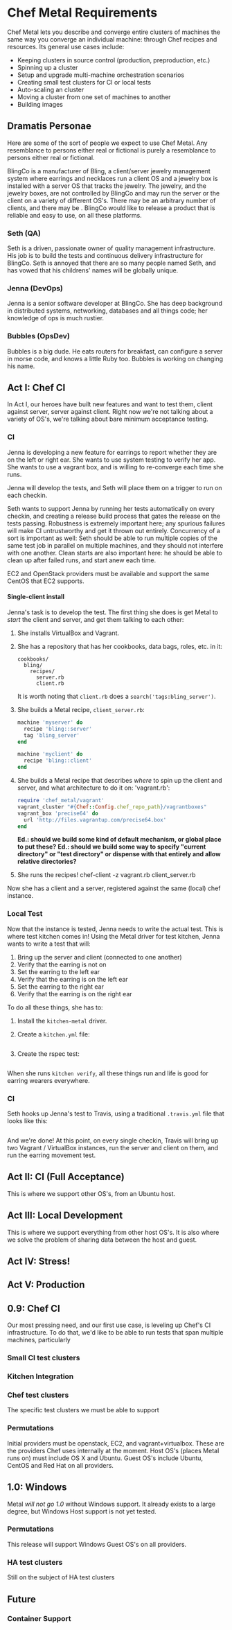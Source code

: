# Chef Metal Requirements

Chef Metal lets you describe and converge entire clusters of machines the same way you converge an individual machine: through Chef recipes and resources.  Its general use cases include:

- Keeping clusters in source control (production, preproduction, etc.)
- Spinning up a cluster 
- Setup and upgrade multi-machine orchestration scenarios
- Creating small test clusters for CI or local tests
- Auto-scaling an cluster
- Moving a cluster from one set of machines to another
- Building images

## Dramatis Personae

Here are some of the sort of people we expect to use Chef Metal.  Any resemblance to persons either real or fictional is purely a resemblance to persons either real or fictional.

BlingCo is a manufacturer of Bling, a client/server jewelry management system where earrings and necklaces run a client OS and a jewelry box is installed with a server OS that tracks the jewelry.  The jewelry, and the jewelry boxes, are not controlled by BlingCo and may run the server or the client on a variety of different OS's.  There may be an arbitrary number of clients, and there may be .  BlingCo would like to release a product that is reliable and easy to use, on all these platforms.

### Seth (QA)

Seth is a driven, passionate owner of quality management infrastructure. His job is to build the tests and continuous delivery infrastructure for BlingCo. Seth is annoyed that there are so many people named Seth, and has vowed that his childrens' names will be globally unique.

### Jenna (DevOps)

Jenna is a senior software developer at BlingCo. She has deep background in distributed systems, networking, databases and all things code; her knowledge of ops is much rustier.

### Bubbles (OpsDev)

Bubbles is a big dude. He eats routers for breakfast, can configure a server in morse code, and knows a little Ruby too. Bubbles is working on changing his name.

## Act I: Chef CI

In Act I, our heroes have built new features and want to test them, client against server, server against client.  Right now we're not talking about a variety of OS's, we're talking about bare minimum acceptance testing.

### CI

Jenna is developing a new feature for earrings to report whether they are on the left or right ear.  She wants to use system testing to verify her app.  She wants to use a vagrant box, and is willing to re-converge each time she runs.

Jenna will develop the tests, and Seth will place them on a trigger to run on each checkin.

Seth wants to support Jenna by running her tests automatically on every checkin, and creating a release build process that gates the release on the tests passing.  Robustness is extremely important here; any spurious failures will make CI untrustworthy and get it thrown out entirely.  Concurrency of a sort is important as well: Seth should be able to run multiple copies of the same test job in parallel on multiple machines, and they should not interfere with one another.  Clean starts are also important here: he should be able to clean up after failed runs, and start anew each time.

EC2 and OpenStack providers must be available and support the same CentOS that EC2 supports.

#### Single-client install

Jenna's task is to develop the test.  The first thing she does is get Metal to *start* the client and server, and get them talking to each other:

1. She installs VirtualBox and Vagrant.

2. She has a repository that has her cookbooks, data bags, roles, etc. in it:
   ```
   cookbooks/
     bling/
       recipes/
         server.rb
         client.rb
   ```
   It is worth noting that `client.rb` does a `search('tags:bling_server')`.

3. She builds a Metal recipe, `client_server.rb`:
   ```ruby
   machine 'myserver' do
     recipe 'bling::server'
     tag 'bling_server'
   end

   machine 'myclient' do
     recipe 'bling::client'
   end
   ```

4. She builds a Metal recipe that describes *where* to spin up the client and server, and what architecture to do it on: 'vagrant.rb':
   ```ruby
   require 'chef_metal/vagrant'
   vagrant_cluster "#{Chef::Config.chef_repo_path}/vagrantboxes"
   vagrant_box 'precise64' do
     url 'http://files.vagrantup.com/precise64.box' 
   end
   ```
   **Ed.: should we build some kind of default mechanism, or global place to put these?**
   **Ed.: should we build some way to specify "current directory" or "test directory" or dispense with that entirely and allow relative directories?**

5. She runs the recipes!
       chef-client -z vagrant.rb client_server.rb

Now she has a client and a server, registered against the same (local) chef instance.

### Local Test

Now that the instance is tested, Jenna needs to write the actual test.  This is where test kitchen comes in!  Using the Metal driver for test kitchen, Jenna wants to write a test that will:

1. Bring up the server and client (connected to one another)
2. Verify that the earring is not on
3. Set the earring to the left ear
4. Verify that the earring is on the left ear
5. Set the earring to the right ear
6. Verify that the earring is on the right ear

To do all these things, she has to:

1. Install the `kitchen-metal` driver.

2. Create a `kitchen.yml` file:
   ```
   ```

3. Create the rspec test:
   ```
   ```

When she runs `kitchen verify`, all these things run and life is good for earring wearers everywhere.

### CI

Seth hooks up Jenna's test to Travis, using a traditional `.travis.yml` file that looks like this:

```
```

And we're done!  At this point, on every single checkin, Travis will bring up two Vagrant / VirtualBox instances, run the server and client on them, and run the earring movement test.

## Act II: CI (Full Acceptance)

This is where we support other OS's, from an Ubuntu host.

## Act III: Local Development

This is where we support everything from other host OS's.  It is also where we solve the problem of sharing data between the host and guest.

## Act IV: Stress!

## Act V: Production




## 0.9: Chef CI

Our most pressing need, and our first use case, is leveling up Chef's CI infrastructure.  To do that, we'd like to be able to run tests that span multiple machines, particularly

### Small CI test clusters

### Kitchen Integration

### Chef test clusters

The specific test clusters we must be able to support

### Permutations

Initial providers must be openstack, EC2, and vagrant+virtualbox.  These are the providers Chef uses internally at the moment.  Host OS's (places Metal runs on) must include OS X and Ubuntu.  Guest OS's include Ubuntu, CentOS and Red Hat on all providers.

## 1.0: Windows

Metal *will not go 1.0* without Windows support.  It already exists to a large degree, but Windows Host support is not yet tested.

### Permutations

This release will support Windows Guest OS's on all providers.



### HA test clusters

Still on the subject of HA test clusters

## Future

### Container Support

## 
